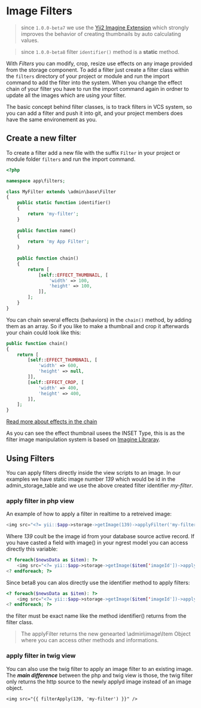 Image Filters
=======

> since `1.0.0-beta7` we use the [Yii2 Imagine Extension](https://github.com/yiisoft/yii2-imagine) which strongly improves the behavior of creating thumbnails by auto calculating values.

> since `1.0.0-beta8` filter `identifier()` method is a **static** method.

With *Filters* you can modify, crop, resize use effects on any image provided from the storage component. To add a filter just create a filter class within the `filters` directory of your project or module and run the import command to add the filter into the system. When you change the effect chain of your filter you have to run the import command again in ordner to update all the images which are using your filter.

The basic concept behind filter classes, is to track filters in VCS system, so you can add a filter and push it into git, and your project members does have the same environement as you.

Create a new filter
-----------------

To create a filter add a new file with the suffix `Filter` in your project or module folder `filters` and run the import command.

```php
<?php

namespace app\filters;

class MyFilter extends \admin\base\Filter
{    
    public static function identifier()
    {
        return 'my-filter';
    }
    
    public function name()
    {
        return 'my App Filter';
    }
    
    public function chain()
    {
        return [
            [self::EFFECT_THUMBNAIL, [
                'width' => 100,
                'height' => 100,
            ]],
        ];
    }
}
```

You can chain several effects (behaviors) in the `chain()` method, by adding them as an array. So if you like to make a thumbnail and crop it afterwards your chain could look like this:

```php
public function chain()
{
    return [
        [self::EFFECT_THUMBNAIL, [
            'width' => 600,
            'height' => null,
        ]],
        [self::EFFECT_CROP, [
            'width' => 400,
            'height' => 400,
        ]],
    ];
}
```

[Read more about effects in the chain](app-filter-effects.md)

As you  can see the effect thumbnail usees the INSET Type, this is as the filter image manipulation system is based on [Imagine Libraray](http://imagine.readthedocs.org).

Using Filters
-------------

You can apply filters directly inside the view scripts to an image. In our examples we have static image number *139* which would be id in the admin_storage_table and we use the above created filter identifier *my-filter*.

### apply filter in php view

An example of how to apply a filter in realtime to a retreived image:

```php
<img src="<?= yii::$app->storage->getImage(139)->applyFilter('my-filter')->source; ?>" border="0" />
```

Where *139* coult be the image id from your database source active record. If you have casted a field with image() in your ngrest model you can access directly this variable:

```php
<? foreach($newsData as $item): ?>
    <img src="<?= yii::$app->storage->getImage($item['imageId'])->applyFilter('my-filter')->source; ?>" border="0" />
<? endforeach; ?>
```

Since beta8 you can alos directly use the identifier method to apply filters:

```php
<? foreach($newsData as $item): ?>
    <img src="<?= yii::$app->storage->getImage($item['imageId'])->applyFilter(\app\filters\MyFilter::identifier())->source; ?>" border="0" />
<? endforeach; ?>
```

the filter must be exact name like the method identifier() returns from the filter class.

> The applyFilter returns the new genearted \admin\image\Item Object where you can access other methods and informations.


### apply filter in twig view

You can also use the twig filter to apply an image filter to an existing image. The ***main difference*** between the php and twig view is those, the twig filter only returns the http source to the newly applyd image instead of an image object.

```
<img src="{{ filterApply(139, 'my-filter') }}" />
```